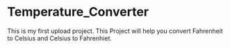 # Temperature_Converter
This is  my first upload project. This Project will help you convert Fahrenheit to Celsius and Celsius to Fahrenhiet. 
